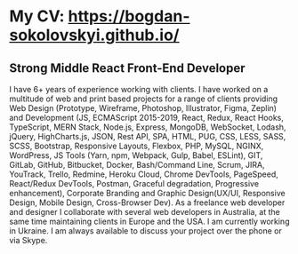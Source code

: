 # My CV: https://bogdan-sokolovskyi.github.io/


## Strong Middle React Front-End Developer

I have 6+ years of experience working with clients. I have worked on a multitude of web and print based projects for a range of clients providing Web Design (Prototype, Wireframe, Photoshop, Illustrator, Figma, Zeplin) and Development (JS, ECMAScript 2015-2019, React, Redux, React Hooks, TypeScript, MERN Stack, Node.js, Express, MongoDB, WebSocket, Lodash, jQuery, HighCharts.js, JSON, Rest API, SPA, HTML, PUG, CSS, LESS, SASS, SCSS, Bootstrap, Responsive Layouts, Flexbox, PHP, MySQL, NGINX, WordPress, JS Tools (Yarn, npm, Webpack, Gulp, Babel, ESLint), GIT, GitLab, GitHub, Bitbucket, Docker, Bash/Command Line, Scrum, JIRA, YouTrack, Trello, Redmine, Heroku Cloud, Chrome DevTools, PageSpeed, React/Redux DevTools, Postman, Graceful degradation, Progressive enhancement), Corporate Branding and Graphic Design(UX/UI, Responsive Design, Mobile Design, Cross-Browser Dev).
As a freelance web developer and designer I collaborate with several web developers in Australia, at the same time maintaining clients in Europe and the USA. I am currently working in Ukraine. I am always available to discuss your project over the phone or via Skype.

